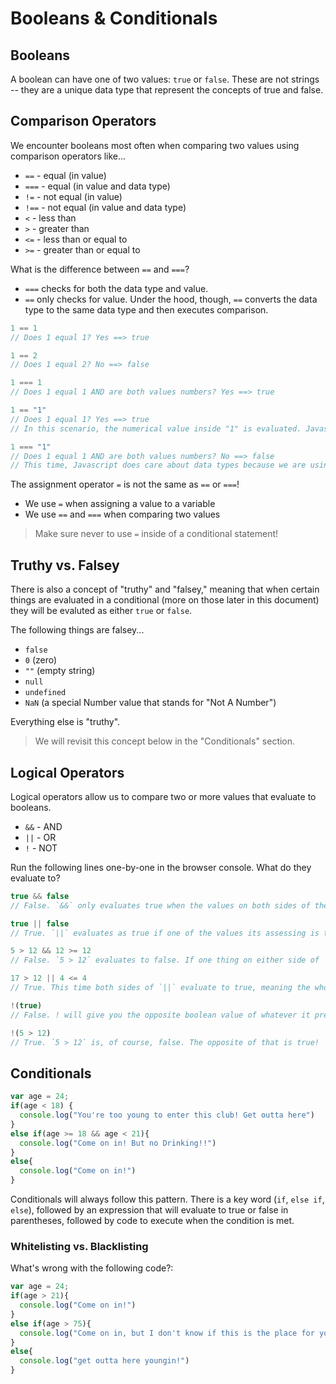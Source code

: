 # Booleans & Conditionals

## Booleans

A boolean can have one of two values: `true` or `false`. These are not strings -- they are a unique data type that represent the concepts of true and false.

## Comparison Operators

We encounter booleans most often when comparing two values using comparison operators like...
* `==` - equal (in value)
* `===` - equal (in value and data type)
* `!=` - not equal (in value)
* `!==` - not equal (in value and data type)
* `<` - less than
* `>` - greater than
* `<=` - less than or equal to
* `>=` - greater than or equal to

What is the difference between `==` and `===`?
* `===` checks for both the data type and value.
* `==` only checks for value. Under the hood, though, `==` converts the data type to the same data type and then executes comparison.

```js
1 == 1
// Does 1 equal 1? Yes ==> true

1 == 2
// Does 1 equal 2? No ==> false

1 === 1
// Does 1 equal 1 AND are both values numbers? Yes ==> true

1 == "1"
// Does 1 equal 1? Yes ==> true
// In this scenario, the numerical value inside "1" is evaluated. Javascript doesn't care that the right side is a string because we are using `==`

1 === "1"
// Does 1 equal 1 AND are both values numbers? No ==> false
// This time, Javascript does care about data types because we are using `===`. Because the left side is a Number and the right side is a String, this evaluates to false.
```

The assignment operator `=` is not the same as `==` or `===`!
* We use `=` when assigning a value to a variable
* We use `==` and `===` when comparing two values

> Make sure never to use `=` inside of a conditional statement!

## Truthy vs. Falsey

There is also a concept of "truthy" and "falsey," meaning that when certain things are evaluated in a conditional (more on those later in this document) they will be evaluted as either `true` or `false`.

The following things are falsey...
- `false`
- `0` (zero)
- `""` (empty string)
- `null`
- `undefined`
- `NaN` (a special Number value that stands for "Not A Number")

Everything else is "truthy".

> We will revisit this concept below in the "Conditionals" section.

## Logical Operators

Logical operators allow us to compare two or more values that evaluate to booleans.

- `&&` - AND
- `||` - OR
- `!` - NOT

Run the following lines one-by-one in the browser console. What do they evaluate to?

```js
true && false
// False. `&&` only evaluates true when the values on both sides of the operator evaluate to true. In this case, the right side is false.

true || false
// True. `||` evaluates as true if one of the values its assessing is true. In this case, the true on the right side is enough for the overall statement to evaluate as true.

5 > 12 && 12 >= 12
// False. `5 > 12` evaluates to false. If one thing on either side of `&&` is false, the entire statement evalutes to false.

17 > 12 || 4 <= 4
// True. This time both sides of `||` evaluate to true, meaning the whole statement evaluates to true.

!(true)
// False. ! will give you the opposite boolean value of whatever it precedes. In this case, the opposite of true is `false`.

!(5 > 12)
// True. `5 > 12` is, of course, false. The opposite of that is true!
```

## Conditionals

<!-- AM: Add intro text -->

```javascript
var age = 24;
if(age < 18) {
  console.log("You're too young to enter this club! Get outta here")
}
else if(age >= 18 && age < 21){
  console.log("Come on in! But no Drinking!!")
}
else{
  console.log("Come on in!")
}
```

Conditionals will always follow this pattern. There is a key word (`if`, `else if`, `else`), followed by an expression that will evaluate to true or false in parentheses, followed by code to execute when the condition is met.

### Whitelisting vs. Blacklisting

<!-- AM: Remove this? This is exactly what the conditional exercise is... -->

What's wrong with the following code?:

```javascript
var age = 24;
if(age > 21){
  console.log("Come on in!")
}
else if(age > 75){
  console.log("Come on in, but I don't know if this is the place for you!")
}
else{
  console.log("get outta here youngin!")
}
```
